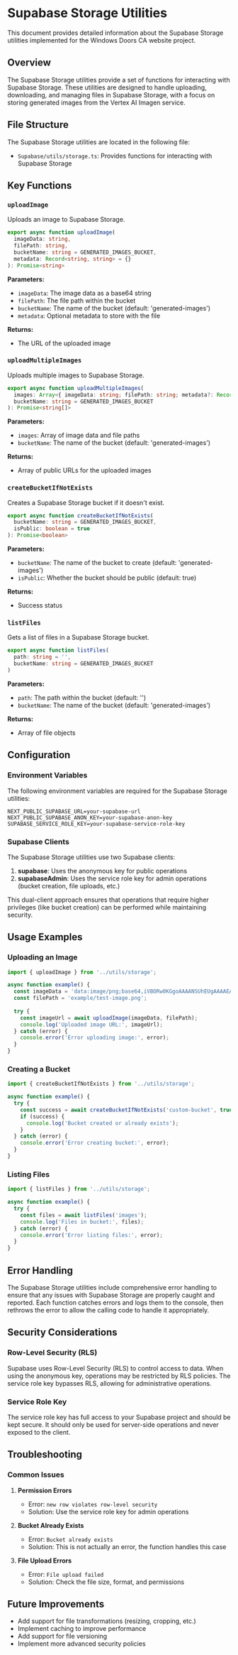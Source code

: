 # Supabase Storage Utilities

This document provides detailed information about the Supabase Storage utilities implemented for the Windows Doors CA website project.

## Overview

The Supabase Storage utilities provide a set of functions for interacting with Supabase Storage. These utilities are designed to handle uploading, downloading, and managing files in Supabase Storage, with a focus on storing generated images from the Vertex AI Imagen service.

## File Structure

The Supabase Storage utilities are located in the following file:

- `Supabase/utils/storage.ts`: Provides functions for interacting with Supabase Storage

## Key Functions

### `uploadImage`

Uploads an image to Supabase Storage.

```typescript
export async function uploadImage(
  imageData: string,
  filePath: string,
  bucketName: string = GENERATED_IMAGES_BUCKET,
  metadata: Record<string, string> = {}
): Promise<string>
```

**Parameters:**
- `imageData`: The image data as a base64 string
- `filePath`: The file path within the bucket
- `bucketName`: The name of the bucket (default: 'generated-images')
- `metadata`: Optional metadata to store with the file

**Returns:**
- The URL of the uploaded image

### `uploadMultipleImages`

Uploads multiple images to Supabase Storage.

```typescript
export async function uploadMultipleImages(
  images: Array<{ imageData: string; filePath: string; metadata?: Record<string, string> }>,
  bucketName: string = GENERATED_IMAGES_BUCKET
): Promise<string[]>
```

**Parameters:**
- `images`: Array of image data and file paths
- `bucketName`: The name of the bucket (default: 'generated-images')

**Returns:**
- Array of public URLs for the uploaded images

### `createBucketIfNotExists`

Creates a Supabase Storage bucket if it doesn't exist.

```typescript
export async function createBucketIfNotExists(
  bucketName: string = GENERATED_IMAGES_BUCKET,
  isPublic: boolean = true
): Promise<boolean>
```

**Parameters:**
- `bucketName`: The name of the bucket to create (default: 'generated-images')
- `isPublic`: Whether the bucket should be public (default: true)

**Returns:**
- Success status

### `listFiles`

Gets a list of files in a Supabase Storage bucket.

```typescript
export async function listFiles(
  path: string = '',
  bucketName: string = GENERATED_IMAGES_BUCKET
)
```

**Parameters:**
- `path`: The path within the bucket (default: '')
- `bucketName`: The name of the bucket (default: 'generated-images')

**Returns:**
- Array of file objects

## Configuration

### Environment Variables

The following environment variables are required for the Supabase Storage utilities:

```
NEXT_PUBLIC_SUPABASE_URL=your-supabase-url
NEXT_PUBLIC_SUPABASE_ANON_KEY=your-supabase-anon-key
SUPABASE_SERVICE_ROLE_KEY=your-supabase-service-role-key
```

### Supabase Clients

The Supabase Storage utilities use two Supabase clients:

1. **supabase**: Uses the anonymous key for public operations
2. **supabaseAdmin**: Uses the service role key for admin operations (bucket creation, file uploads, etc.)

This dual-client approach ensures that operations that require higher privileges (like bucket creation) can be performed while maintaining security.

## Usage Examples

### Uploading an Image

```typescript
import { uploadImage } from '../utils/storage';

async function example() {
  const imageData = 'data:image/png;base64,iVBORw0KGgoAAAANSUhEUgAAAAEAAAABCAYAAAAfFcSJAAAADUlEQVR42mP8z8BQDwAEhQGAhKmMIQAAAABJRU5ErkJggg==';
  const filePath = 'example/test-image.png';
  
  try {
    const imageUrl = await uploadImage(imageData, filePath);
    console.log('Uploaded image URL:', imageUrl);
  } catch (error) {
    console.error('Error uploading image:', error);
  }
}
```

### Creating a Bucket

```typescript
import { createBucketIfNotExists } from '../utils/storage';

async function example() {
  try {
    const success = await createBucketIfNotExists('custom-bucket', true);
    if (success) {
      console.log('Bucket created or already exists');
    }
  } catch (error) {
    console.error('Error creating bucket:', error);
  }
}
```

### Listing Files

```typescript
import { listFiles } from '../utils/storage';

async function example() {
  try {
    const files = await listFiles('images');
    console.log('Files in bucket:', files);
  } catch (error) {
    console.error('Error listing files:', error);
  }
}
```

## Error Handling

The Supabase Storage utilities include comprehensive error handling to ensure that any issues with Supabase Storage are properly caught and reported. Each function catches errors and logs them to the console, then rethrows the error to allow the calling code to handle it appropriately.

## Security Considerations

### Row-Level Security (RLS)

Supabase uses Row-Level Security (RLS) to control access to data. When using the anonymous key, operations may be restricted by RLS policies. The service role key bypasses RLS, allowing for administrative operations.

### Service Role Key

The service role key has full access to your Supabase project and should be kept secure. It should only be used for server-side operations and never exposed to the client.

## Troubleshooting

### Common Issues

1. **Permission Errors**
   - Error: `new row violates row-level security`
   - Solution: Use the service role key for admin operations

2. **Bucket Already Exists**
   - Error: `Bucket already exists`
   - Solution: This is not actually an error, the function handles this case

3. **File Upload Errors**
   - Error: `File upload failed`
   - Solution: Check the file size, format, and permissions

## Future Improvements

- Add support for file transformations (resizing, cropping, etc.)
- Implement caching to improve performance
- Add support for file versioning
- Implement more advanced security policies

